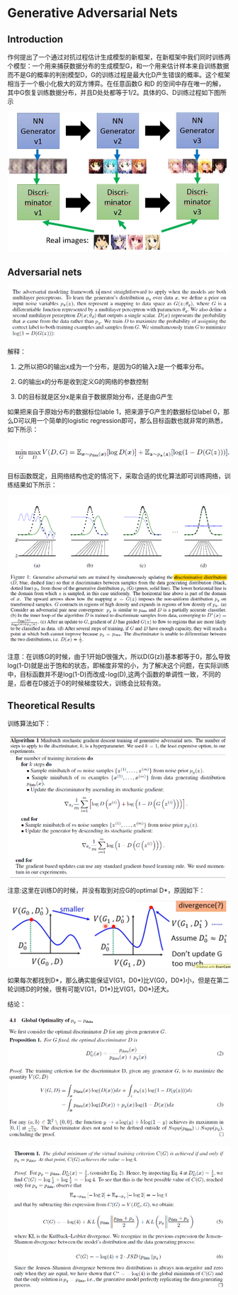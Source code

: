 # Generative Adversarial Nets

## Introduction
作何提出了一个通过对抗过程估计生成模型的新框架，在新框架中我们同时训练两个模型：一个用来捕获数据分布的生成模型G，和一个用来估计样本来自训练数据而不是G的概率的判别模型D，G的训练过程是最大化D产生错误的概率。这个框架相当于一个极小化极大的双方博弈。在任意函数G 和D 的空间中存在唯一的解，其中G恢复训练数据分布，并且D处处都等于1/2。具体的G、D训练过程如下图所示

![](../img/generative_adversarial_nets/0.jpg)

## Adversarial nets

![](../img/generative_adversarial_nets/introduction.png)

解释：

1. 之所以把G的输出x成为一个分布，是因为G的输入z是一个概率分布。

2. G的输出x的分布是收到定义G的网络的参数控制

3. D的目标就是区分x是来自于数据原始分布，还是由G产生

如果把来自于原始分布的数据标位lable 1，把来源于G产生的数据标位label 0，那么D可以用一个简单的logistic regression即可，那么目标函数也就非常的熟悉，如下所示：
 
![](../img/generative_adversarial_nets/ob_fun.png)

目标函数既定，且网络结构也定的情况下，采取合适的优化算法即可训练网络，训练结果如下所示：

![](../img/generative_adversarial_nets/train_step.png)

注意：在训练G的时候，由于1开始D很强大，所以D(G(z))基本都等于0，那么导致log(1-D)就是出于饱和的状态，即梯度非常的小，为了解决这个问题，在实际训练中，目标函数并不是log(1-D)而改成-log(D),这两个函数的单调性一致，不同的是，后者在D接近于0的时候梯度较大，训练会比较有效。


## Theoretical Results
训练算法如下：

![](../img/generative_adversarial_nets/algorithm_1.png)

注意:这里在训练D的时候，并没有取到对应G的optimal D*，原因如下：

![](../img/generative_adversarial_nets/reason_1.png)

如果每次都找到D*，那么确实能保证V(G1，D0*)比V(G0，D0*)小，但是在第二轮训练D的时候，很有可能V(G1，D1*)比V(G1，D0*)还大。


结论：

![](../img/generative_adversarial_nets/princple_1.png)


![](../img/generative_adversarial_nets/princple_2.png)











